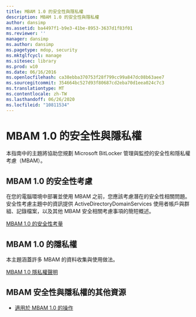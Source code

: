 ```yaml
---
title: MBAM 1.0 的安全性與隱私權
description: MBAM 1.0 的安全性與隱私權
author: dansimp
ms.assetid: ba4497f1-b9e3-41be-8953-3637d1f83f01
ms.reviewer: ''
manager: dansimp
ms.author: dansimp
ms.pagetype: mdop, security
ms.mktglfcycl: manage
ms.sitesec: library
ms.prod: w10
ms.date: 06/16/2016
ms.openlocfilehash: ca38ebba370753f28f799cc99a847dc08b63aee7
ms.sourcegitcommit: 354664bc527d93f80687cd2eba70d1eea024c7c3
ms.translationtype: MT
ms.contentlocale: zh-TW
ms.lasthandoff: 06/26/2020
ms.locfileid: "10811534"
---
```

# MBAM 1.0 的安全性與隱私權


本指南中的主題將協助您規劃 Microsoft BitLocker 管理與監控的安全性和隱私權考慮（MBAM）。

## MBAM 1.0 的安全性考慮


在您的電腦環境中部署並使用 MBAM 之前，您應該考慮潛在的安全性相關問題。 安全性考慮主題中的資訊提供 ActiveDirectoryDomainServices 使用者帳戶與群組、記錄檔案，以及其他 MBAM 安全相關考慮事項的簡短概述。

[MBAM 1.0 的安全性考量](security-considerations-for-mbam-10.md)

## MBAM 1.0 的隱私權


本主題涵蓋許多 MBAM 的資料收集與使用做法。

[MBAM 1.0 隱私權聲明](privacy-statement-for-mbam-10.md)

## MBAM 安全性與隱私權的其他資源


-   [適用於 MBAM 1.0 的操作](operations-for-mbam-10.md)

 

 





